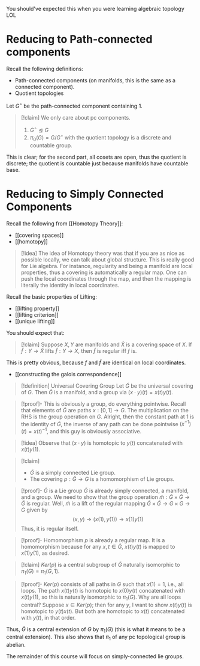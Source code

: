 You should've expected this when you were learning algebraic topology LOL

# Reducing to Path-connected components

Recall the following definitions:
- Path-connected components (on manifolds, this is the same as a connected component).
- Quotient topologies

Let $G^\circ$ be the path-connected component containing $1$.

>[!claim] We only care about pc components.
>1. $G^\circ \trianglelefteq G$
>2. $\pi_0(G) = G/ G^\circ$ with the quotient topology is a discrete and countable group.

This is clear; for the second part, all cosets are open, thus the quotient is discrete; the quotient is countable just because manifolds have countable base.

# Reducing to Simply Connected Components

Recall the following from [[Homotopy Theory]]:
- [[covering spaces]] 
- [[homotopy]]

>[!idea]
>The idea of Homotopy theory was that if you are as nice as possible locally, we can talk about global structure. This is really good for Lie algebra. For instance, regularity and being a manifold are local properties, thus a covering is automatically a regular map. One can push the local coordinates through the map, and then the mapping is literally the identity in local coordinates.

Recall the basic properties of Lifting:
- [[lifting property]]
- [[lifting criterion]]
- [[unique lifting]]

You should expect that:

>[!claim]
>Suppose $X,Y$ are manifolds and $\tilde{X}$ is a covering space of $X$. If $\tilde{f}:Y\to \tilde{X}$ lifts $\tilde{f}:Y\to X$, then $\tilde{f}$ is regular iff $f$ is.

This is pretty obvious, because $f$ and $\tilde{f}$ are identical on local coordinates.
- [[constructing the galois correspondence]]

>[!definition] Universal Covering Group
> Let $\tilde{G}$ be the universal covering of $G$. Then $\tilde{G}$ is a manifold, and a group via $(x\cdot y)(t) = x(t)y(t)$.

>[!proof]- This is obviously a group, do everything pointwise.
> Recall that elements of $\tilde{G}$ are paths $x:[0,1]\to G$. The multiplication on the RHS is the group operation on $G$. Alright, then the constant path at $1$ is the identity of $\tilde{G}$, the inverse of any path can be done pointwise $(x^{-1})(t) = x(t)^{-1}$, and this guy is obviously associative.

>[!idea]
>Observe that $(x\cdot y)$ is homotopic to $y(t)$ concatenated with $x(t)y(1)$. 

>[!claim]
>- $\tilde{G}$ is a simply connected Lie group.
>- The covering $p:\tilde{G} \to G$ is a homomorphism of Lie groups.

>[!proof]- $\tilde{G}$ is a Lie group
>$\tilde{G}$ is already simply connected, a manifold, and a group. We need to show that the group operation $\tilde{m}:\tilde{G}\times \tilde{G}\to \tilde{G}$ is regular. Well, $\tilde{m}$ is a lift of the regular mapping $\tilde{G}\times \tilde{G} \to G\times G\to G$ given by
>$$
>	(x,y)\to (x(1), y(1))\to x(1)y(1)
>$$
>Thus, it is regular itself.

>[!proof]- Homomorphism
>$p$ is already a regular map. It is a homomorphism because for any $x,t\in \tilde{G}$, $x(t)y(t)$ is mapped to $x(1)y(1)$, as desired.

>[!claim]
>$Ker(p)$ is a central subgroup of $\tilde{G}$ naturally isomorphic to $\pi_1(G) = \pi_1(G, 1)$. 

>[!proof]-
>$Ker(p)$ consists of all paths in $G$ such that $x(1) = 1$, i.e., all loops. The path $x(t)y(t)$ is homotopic to $x(0)y(t)$ concatenated with $x(t)y(1)$, so this is naturally isomorphic to $\pi_1(G)$. Why are all loops central? Suppose $x\in Ker(p)$; then for any $y$, I want to show $x(t)y(t)$ is homotopic to $y(t)x(t)$. But both are homotopic to $x(t)$ concatenated with $y(t)$, in that order.

Thus, $\tilde{G}$ is a central extension of $G$ by $\pi_1(G)$ (this is what it means to be a central extension). This also shows that $\pi_1$ of any pc topological group is abelian.

The remainder of this course will focus on simply-connected lie groups.